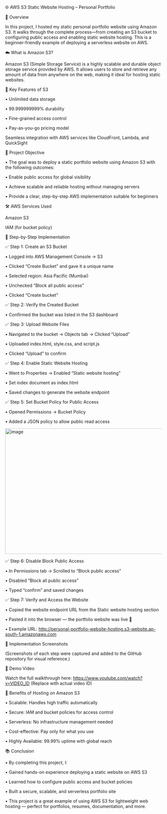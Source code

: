 
🌐 AWS S3 Static Website Hosting – Personal Portfolio

🧭 Overview

In this project, I hosted my static personal portfolio website using Amazon S3. It walks through the complete process—from creating an S3 bucket to configuring public access and enabling static website hosting. This is a beginner-friendly example of deploying a serverless website on AWS.

☁️ What is Amazon S3?

Amazon S3 (Simple Storage Service) is a highly scalable and durable object storage service provided by AWS. It allows users to store and retrieve any amount of data from anywhere on the web, making it ideal for hosting static websites.

🔹 Key Features of S3

 • Unlimited data storage

 • 99.999999999% durability

• Fine-grained access control

 • Pay-as-you-go pricing model

Seamless integration with AWS services like CloudFront, Lambda, and QuickSight

🎯 Project Objective

 • The goal was to deploy a static portfolio website using Amazon S3 with the following outcomes:

 • Enable public access for global visibility

 • Achieve scalable and reliable hosting without managing servers

 • Provide a clear, step-by-step AWS implementation suitable for beginners

🛠️ AWS Services Used

Amazon S3

IAM (for bucket policy)

🧩 Step-by-Step Implementation

✅ Step 1: Create an S3 Bucket

 • Logged into AWS Management Console → S3

 • Clicked “Create Bucket” and gave it a unique name

 • Selected region: Asia Pacific (Mumbai)

 • Unchecked “Block all public access”

 • Clicked “Create bucket”

✅ Step 2: Verify the Created Bucket

 • Confirmed the bucket was listed in the S3 dashboard

✅ Step 3: Upload Website Files

 • Navigated to the bucket → Objects tab → Clicked “Upload”

 • Uploaded index.html, style.css, and script.js

 • Clicked “Upload” to confirm

✅ Step 4: Enable Static Website Hosting

 • Went to Properties → Enabled “Static website hosting”

 • Set index document as index.html

 • Saved changes to generate the website endpoint

✅ Step 5: Set Bucket Policy for Public Access

  • Opened Permissions → Bucket Policy

 • Added a JSON policy to allow public read access

<img width="988" height="404" alt="image" src="https://github.com/user-attachments/assets/e1d6d89e-d533-4524-8a20-917d208ce3e4" />


✅ Step 6: Disable Block Public Access

 • In Permissions tab → Scrolled to “Block public access”

 • Disabled “Block all public access”

 • Typed “confirm” and saved changes

✅ Step 7: Verify and Access the Website

 • Copied the website endpoint URL from the Static website hosting section

 • Pasted it into the browser — the portfolio website was live 🎉

 • Example URL: http://personal-portfolio-website-hosting.s3-website.ap-south-1.amazonaws.com

📸 Implementation Screenshots

(Screenshots of each step were captured and added to the GitHub repository for visual reference.)

🎥 Demo Video

Watch the full walkthrough here: https://www.youtube.com/watch?v=VIDEO_ID (Replace with actual video ID)

🌟 Benefits of Hosting on Amazon S3

 • Scalable: Handles high traffic automatically

 • Secure: IAM and bucket policies for access control

 • Serverless: No infrastructure management needed

 • Cost-effective: Pay only for what you use

 • Highly Available: 99.99% uptime with global reach

📚 Conclusion

 • By completing this project, I:

 • Gained hands-on experience deploying a static website on AWS S3

 • Learned how to configure public access and bucket policies

 • Built a secure, scalable, and serverless portfolio site

 • This project is a great example of using AWS S3 for lightweight web hosting — perfect for portfolios, resumes, documentation, and more.

